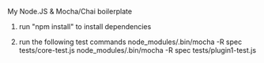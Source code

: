 My Node.JS & Mocha/Chai boilerplate

1. run "npm install" to install dependencies

2. run the following test commands
node_modules/.bin/mocha -R spec tests/core-test.js
node_modules/.bin/mocha -R spec tests/plugin1-test.js